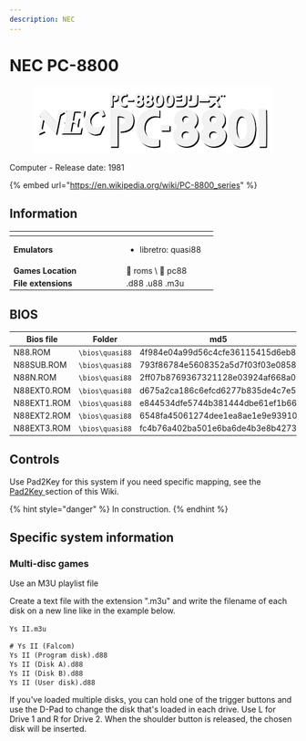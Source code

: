 ```yaml
---
description: NEC
---
```


# NEC PC-8800

<div align="left">

<figure><img src="https://raw.githubusercontent.com/fabricecaruso/es-theme-carbon/52ff37c9e265587d006945a2ba695b5a962b3a3d/art/logos/pc88.svg" alt=""><figcaption></figcaption></figure>

</div>

Computer - Release date: 1981

{% embed url="https://en.wikipedia.org/wiki/PC-8800_series" %}

## Information

<table data-header-hidden><thead><tr><th width="184"></th><th></th><th data-hidden></th></tr></thead><tbody><tr><td><strong>Emulators</strong></td><td><ul><li>libretro: quasi88</li></ul></td><td></td></tr><tr><td><strong>Games Location</strong></td><td><span data-gb-custom-inline data-tag="emoji" data-code="1f4c1">📁</span> roms \ <span data-gb-custom-inline data-tag="emoji" data-code="1f4c2">📂</span> pc88</td><td></td></tr><tr><td><strong>File extensions</strong></td><td>.d88 .u88 .m3u</td><td></td></tr></tbody></table>

## BIOS

<table><thead><tr><th width="193">Bios file</th><th width="182.03610108303252">Folder</th><th>md5</th></tr></thead><tbody><tr><td>N88.ROM</td><td><code>\bios\quasi88</code></td><td>4f984e04a99d56c4cfe36115415d6eb8</td></tr><tr><td>N88SUB.ROM</td><td><code>\bios\quasi88</code></td><td>793f86784e5608352a5d7f03f03e0858</td></tr><tr><td>N88N.ROM</td><td><code>\bios\quasi88</code></td><td>2ff07b8769367321128e03924af668a0</td></tr><tr><td>N88EXT0.ROM</td><td><code>\bios\quasi88</code></td><td>d675a2ca186c6efcd6277b835de4c7e5</td></tr><tr><td>N88EXT1.ROM</td><td><code>\bios\quasi88</code></td><td>e844534dfe5744b381444dbe61ef1b66</td></tr><tr><td>N88EXT2.ROM</td><td><code>\bios\quasi88</code></td><td>6548fa45061274dee1ea8ae1e9e93910</td></tr><tr><td>N88EXT3.ROM</td><td><code>\bios\quasi88</code></td><td>fc4b76a402ba501e6ba6de4b3e8b4273</td></tr></tbody></table>

## Controls

Use Pad2Key for this system if you need specific mapping, see the [Pad2Key ](../../../../controllers/pad2key.md)section of this Wiki.

{% hint style="danger" %}
In construction.
{% endhint %}

## Specific system information

### Multi-disc games

Use an M3U playlist file

Create a text file with the extension ".m3u" and write the filename of each disk on a new line like in the example below.

`Ys II.m3u`

```
# Ys II (Falcom)
Ys II (Program disk).d88
Ys II (Disk A).d88
Ys II (Disk B).d88
Ys II (User disk).d88
```

If you've loaded multiple disks, you can hold one of the trigger buttons and use the D-Pad to change the disk that's loaded in each drive. Use L for Drive 1 and R for Drive 2. When the shoulder button is released, the chosen disk will be inserted.
